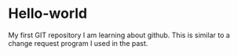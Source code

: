 # Hello-world
My first GIT repository
I am learning about github.
This is similar to a change request program I used in the past.
